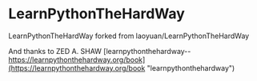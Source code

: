 # LearnPythonTheHardWay

LearnPythonTheHardWay forked from laoyuan/LearnPythonTheHardWay

And thanks to ZED A. SHAW
[learnpythonthehardway--https://learnpythonthehardway.org/book](https://learnpythonthehardway.org/book "learnpythonthehardway")
